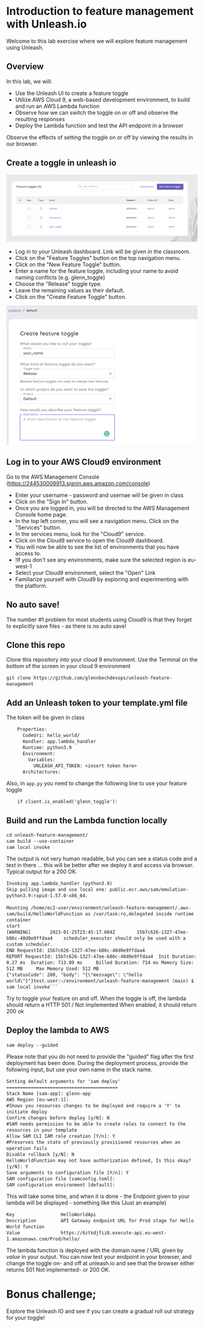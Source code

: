 # Introduction to feature management with Unleash.io

Welcome to this lab exercise where we will explore feature management using Unleash.

## Overview

In this lab, we will:

* Use the Unleash UI to create a feature toggle
* Utilize AWS Cloud 9, a web-based development environment, to build and run an AWS Lambda function
* Observe how we can switch the toggle on or off and observe the resulting responses
* Deploy the Lambda function and test the API endpoint in a browser

Observe the effects of setting the toggle on or off by viewing the results in our browser.


## Create a toggle in unleash io

![Alt text](img/newtoggle.png "a title")

* Log in to your Unleash dashboard. Link will be given in the classroom.
* Click on the "Feature Toggles" button on the top navigation menu.
* Click on the "New Feature Toggle" button.
* Enter a name for the feature toggle, including your name to avoid naming conflicts (e.g. glenn_toggle)
* Choose the "Release" toggle type.
* Leave the remaining values as their default.
* Click on the "Create Feature Toggle" button.

![Alt text](img/toggledetails.png "a title")

## Log in to your AWS Cloud9  environment 

Go to the AWS Management Console (https://244530008913.signin.aws.amazon.com/console) 

* Enter your username - password and usernae will be given in class
* Click on the "Sign In" button.
* Once you are logged in, you will be directed to the AWS Management Console home page.
* In the top left corner, you will see a navigation menu. Click on the "Services" button.
* In the services menu, look for the "Cloud9" service.
* Click on the Cloud9 service to open the Cloud9 dashboard.
* You will now be able to see the list of environments that you have access to.
* !If you don't see any environments, make sure the selected region is eu-west-1
* Select your Cloud9 environment, select the "Open" Link 
* Familiarize yourself with Cloud9 by exploring and experimenting with the platform.

## No auto save! 

The number #1 problem for most students using Cloud9 is that they forget to explicitly save files  - as there is no auto save!

## Clone this repo

Clone this repository into your cloud 9 environment. Use the Terminal on the bottom of the screen in your cloud 9 environment 

```text
git clone https://github.com/glennbechdevops/unleash-feature-management
```

## Add an Unleash token to your template.yml file 

The token will be given in class

````text
    Properties:
      CodeUri: hello_world/
      Handler: app.lambda_handler
      Runtime: python3.9
      Environment:
        Variables:
          UNLEASH_API_TOKEN: <insert token here>
      Architectures:
````

Also, in ```app.py``` you need to change the following line to use your feature toggle  

```shell
    if client.is_enabled('glenn_toggle'):
```

## Build and run the Lambda function locally 

```shell
cd unleash-feature-management/
sam build --use-container
sam local invoke
```

The output is not very human readable, but you can see a status code and a text in there ... this will be better after we deploy it and access via browser. 
Typical output for a 200 OK.

```text
Invoking app.lambda_handler (python3.9)
Skip pulling image and use local one: public.ecr.aws/sam/emulation-python3.9:rapid-1.57.0-x86_64.

Mounting /home/ec2-user/environment/unleash-feature-management/.aws-sam/build/HelloWorldFunction as /var/task:ro,delegated inside runtime container
start
[WARNING]       2023-01-25T23:45:17.604Z        15b7c626-1327-47ee-b86c-40d0e9ffdaa4    scheduler_executor should only be used with a custom scheduler.
END RequestId: 15b7c626-1327-47ee-b86c-40d0e9ffdaa4
REPORT RequestId: 15b7c626-1327-47ee-b86c-40d0e9ffdaa4  Init Duration: 0.27 ms  Duration: 713.09 ms     Billed Duration: 714 ms Memory Size: 512 MB     Max Memory Used: 512 MB
{"statusCode": 200, "body": "{\"message\": \"hello world\"}"}test.user:~/environment/unleash-feature-management (main) $ sam local invoke```
```

Try to toggle your feature on and off. When the toggle is off, the lambda should return a HTTP 501 / Not implemented
When enabled, it should return 200 ok


## Deploy the lambda to AWS
```shell
sam deploy --guided
```

Please note that you do not need to provide the "guided" flag after the first deployment has been done. During the deployment process, provide the following input, but use your own name in the stack name.

```
Setting default arguments for 'sam deploy'
=========================================
Stack Name [sam-app]: glenn-app
AWS Region [eu-west-1]:
#Shows you resources changes to be deployed and require a 'Y' to initiate deploy
Confirm changes before deploy [y/N]: N
#SAM needs permission to be able to create roles to connect to the resources in your template
Allow SAM CLI IAM role creation [Y/n]: Y
#Preserves the state of previously provisioned resources when an operation fails
Disable rollback [y/N]: N
HelloWorldFunction may not have authorization defined, Is this okay? [y/N]: Y
Save arguments to configuration file [Y/n]: Y
SAM configuration file [samconfig.toml]:
SAM configuration environment [default]:
```

This will take some time, and when it is done - the Endpoint given to your lambda will be displayed - something like this (Just an example)
```shell
Key                 HelloWorldApi                                                                                                                                                                                                         
Description         API Gateway endpoint URL for Prod stage for Hello World function                                                                                                                                                      
Value               https://6ztkdjfii8.execute-api.eu-west-1.amazonaws.com/Prod/hello/    
```

The lambda function is deployed with the domain name / URL given by *value* in your output.
You can now test your endpoint in your browser, and change the toggle on- and off at unleash.io and see that the browser either returns 
501 Not implemented- or 200 OK. 

# Bonus challenge; 

Explore the Unleash IO and see if you can create a gradual roll out strategy for your toggle! 
